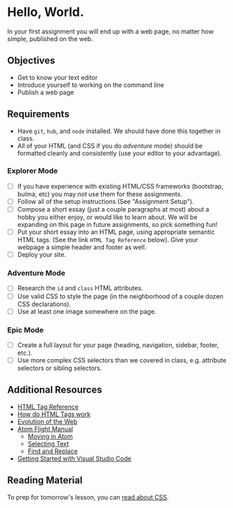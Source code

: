 # Hello, World.

In your first assignment you will end up with a web page, no matter how simple, published on the web.

## Objectives

- Get to know your text editor
- Introduce yourself to working on the command line
- Publish a web page

## Requirements

- Have `git`, `hub`, and `node` installed. We should have done this together in class.
- All of your HTML (and CSS if you do _adventure_ mode) should be formatted cleanly and consistently
  (use your editor to your advantage).

### Explorer Mode

- [ ] If you have experience with existing HTML/CSS frameworks (bootstrap, bulma, etc) you may _not_ use them for these assignments.
- [ ] Follow all of the setup instructions (See "Assignment Setup").
- [ ] Compose a short essay (just a couple paragraphs at most) about a hobby you either enjoy, or would like to learn
      about. We will be expanding on this page in future assignments, so pick something fun!
- [ ] Put your short essay into an HTML page, using appropriate semantic HTML tags. (See the link `HTML Tag Reference` below). Give your webpage a simple header
      and footer as well.
- [ ] Deploy your site.

### Adventure Mode

- [ ] Research the `id` and `class` HTML attributes.
- [ ] Use valid CSS to style the page (in the neighborhood of a couple dozen CSS declarations).
- [ ] Use at least one image somewhere on the page.

### Epic Mode

- [ ] Create a full layout for your page (heading, navigation, sidebar, footer, etc.).
- [ ] Use more complex CSS selectors than we covered in class, e.g. attribute selectors or sibling selectors.

## Additional Resources

- [HTML Tag Reference](https://developer.mozilla.org/en-US/docs/Web/HTML/Element)
- [How do HTML Tags work](https://developer.mozilla.org/en-US/Learn/HTML/HTML_tags)
- [Evolution of the Web](http://www.evolutionoftheweb.com)
- [Atom Flight Manual](https://flight-manual.atom.io)
  - [Moving in Atom](https://flight-manual.atom.io/using-atom/sections/moving-in-atom/)
  - [Selecting Text](https://flight-manual.atom.io/using-atom/sections/atom-selections/)
  - [Find and Replace](https://flight-manual.atom.io/using-atom/sections/find-and-replace/)
- [Getting Started with Visual Studio Code](https://code.visualstudio.com/docs/introvideos/basics)

## Reading Material

To prep for tomorrow's lesson, you can [read about CSS](https://developer.mozilla.org/en-US/docs/Learn/CSS/Introduction_to_CSS).
